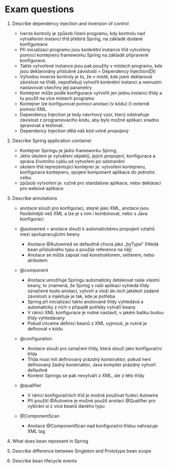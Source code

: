 # Exam questions

1. Describe dependency injection and inversion of control
    - Iverze kontroly je způsob řízení programu, kdy kontrolu nad vytvářením instancí tříd přebírá Spring, na základě dodané konfigureace
    - Při inicializaci programu jsou konkrétní instance tříd vytvořeny pomocí kontejneru frameworku Spring na základě připravené konfigurace.
    - Takto vytvořené instance jsou pak použity v místech programu, kde jsou deklarovány příslušné závislosti = Dependency Injection(DI)
    - Výhodou inverze kontroly je to, že v místě, kde jsem deklaroval závislost na třídě, nepotřebuji vytvořit konkrétní instanci a nemusím nastavovat všechny její parametry
    - Kontejner může podle konfigurace vytvořit jen jednu instanci třídy a tu použít na více místech programu
    - Kontejner lze konfigurovat pomocí anotací (v kódu) či externě pomocí XML
    - Dependency Injection je tedy návrhový vzor, který odstraňuje závislost z programovacího kódu, aby bylo možné aplikaci snadno spravovat a testovat. 
    - Dependency Injection dělá náš kód volně propojený

2. Describe Spring application container
    - Kontejner Springu je jádro frameworku Spring.
    - Jeho úkolem je vytváření objektů, jejich propojení, konfigurace a správa životního cyklu od vytvoření po odstranění
    - úkolem tříd reprezentující kontejner je: vytvoření kontejneru, konfigurace kontejneru, spojení komponent aplikace do jednoho celku
    - způsob vytvoření je: ručně pro standalone aplikace, nebo deklarací pro webové aplikace

3. Describe annotations
    - anotace slouží pro konfiguraci, stejně jako XML, anotace jsou flexibilnější než XML a lze je s ním i kombinovat, nebo s Java konfigurací
    - @autowired = anotace slouží k automatickému propojení vztahů mezi spolupracujícími beany 
                
        - Anotace @Autowired se defaultně chová jako „byType“ (Hledá bean příslušného typu a použije reference na něj)
        - Anotace se může zapsat nad konstruktorem, setterem, nebo atributem
   
    - @component 
        - Anotace umožňuje Springu automaticky detekovat naše vlastní beany, to znamená, že Spring v naší aplikaci vyhledá třídy označené touto anotací, vytvoří a vloží do nich jakékoli zadané závislosti a injektuje je tak, kde je potřeba
        - Spring při inicializaci takto anotované třídy vyhledává a automaticky z nich v případě potřeby vytváří beany
        - V rámci XML konfigurace je nutné nastavit, v jakém balíku budou třídy vyhledávány
        - Pokud chceme definici beanů z XML vyjmout, je nutné je definovat v kódu
    
    - @configuration
        - Anotace slouží pro označení třídy, která slouží jako konfigurační třída
        - Třída musí mít definovaný prázdný konstruktor, pokud není definovaný žádný konstruktor, Java kompiler prázdný vytvoří defaultně
        - Kontext Springu se pak nevytváří z XML, ale z této třídy
    
    - @qualifier
        - V rámci konfiguračních tříd je možné používat funkci Autowire
        - Při použití @Autowire je možné použít anotaci @Qualifier pro vybírání si z více beanů daného typu
    
    - @ComponentScan
        - Anotace @ComponentScan nad konfigurační třídou nahrazuje XML tag


4. What does bean represent in Spring

5. Describe difference between Singleton and Prototype bean scope

6. Describe bean lifecycle events
